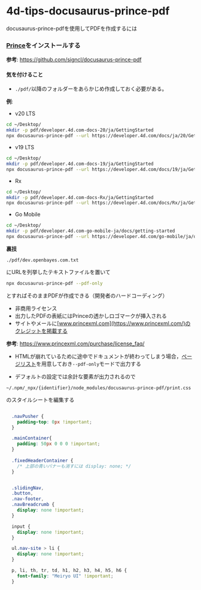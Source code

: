 # 4d-tips-docusaurus-prince-pdf
docusaurus-prince-pdfを使用してPDFを作成するには

### [Prince](https://www.princexml.com/download/)をインストールする

**参考**: https://github.com/signcl/docusaurus-prince-pdf

#### 気を付けること

* `./pdf/`以降のフォルダーをあらかじめ作成しておく必要がある。

**例**:

* v20 LTS

```sh
cd ~/Desktop/
mkdir -p pdf/developer.4d.com-docs-20/ja/GettingStarted
npx docusaurus-prince-pdf --url https://developer.4d.com/docs/ja/20/GettingStarted/installation --selector '.pagination-nav__link--next' --output doc.pdf
```

* v19 LTS

```sh
cd ~/Desktop/
mkdir -p pdf/developer.4d.com-docs-19/ja/GettingStarted
npx docusaurus-prince-pdf --url https://developer.4d.com/docs/19/ja/GettingStarted/installation.html --selector 'div.docs-prevnext > a.docs-next' --output doc.pdf
```
* Rx

```sh
cd ~/Desktop/
mkdir -p pdf/developer.4d.com-docs-Rx/ja/GettingStarted
npx docusaurus-prince-pdf --url https://developer.4d.com/docs/Rx/ja/GettingStarted/installation.html --selector 'div.docs-prevnext > a.docs-next' --output doc.pdf
```

* Go Mobile

```sh
cd ~/Desktop/
mkdir -p pdf/developer.4d.com-go-mobile-ja/docs/getting-started
npx docusaurus-prince-pdf --url https://developer.4d.com/go-mobile/ja/docs/getting-started/introduction --selector ".pagination-nav__link--next" --output doc.pdf
```

**裏技**

```
./pdf/dev.openbayes.com.txt
```

にURLを列挙したテキストファイルを置いて

```sh
npx docusaurus-prince-pdf --pdf-only 
```

とすればそのままPDFが作成できる（開発者のハードコーディング）

* 非商用ライセンス
* 出力したPDFの表紙にはPrinceの透かしロゴマークが挿入される
* サイトやメールに[www.princexml.com](https://www.princexml.com/)のクレジットを掲載する

**参考**: https://www.princexml.com/purchase/license_faq/

* HTMLが崩れているために途中でドキュメントが終わってしまう場合，[ページリスト](/dev.openbayes.com.txt)を用意しておき`--pdf-only`モードで出力する

* デフォルトの設定では余計な要素が出力されるので

```
~/.npm/_npx/{identifier}/node_modules/docusaurus-prince-pdf/print.css
```

のスタイルシートを編集する

```css

  .navPusher {
    padding-top: 0px !important;
  }

  .mainContainer{
    padding: 50px 0 0 0 !important;
  }
  
  .fixedHeaderContainer {
    /* 上部の青いバナーも消すには display: none; */
  }    


  .slidingNav,
  .button,
  .nav-footer,
  .navBreadcrumb {
    display: none !important;
  }

  input {
    display: none !important;
  }

  ul.nav-site > li {
    display: none !important;
  }

  p, li, th, tr, td, h1, h2, h3, h4, h5, h6 {
    font-family: "Meiryo UI" !important;
  }
```
